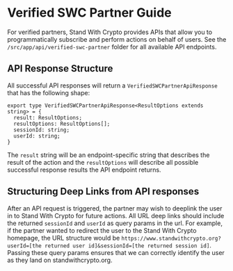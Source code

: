 # Verified SWC Partner Guide

For verified partners, Stand With Crypto provides APIs that allow you to programmatically subscribe and perform actions on behalf of users. See the `/src/app/api/verified-swc-partner` folder for all available API endpoints.

## API Response Structure

All successful API responses will return a `VerifiedSWCPartnerApiResponse` that has the following shape:

```
export type VerifiedSWCPartnerApiResponse<ResultOptions extends string> = {
  result: ResultOptions;
  resultOptions: ResultOptions[];
  sessionId: string;
  userId: string;
}
```

The `result` string will be an endpoint-specific string that describes the result of the action and the `resultOptions` will describe all possible successful response results the API endpoint returns.

## Structuring Deep Links from API responses

After an API request is triggered, the partner may wish to deeplink the user in to Stand With Crypto for future actions. All URL deep links should include the returned `sessionId` and `userId` as query params in the url. For example, if the partner wanted to redirect the user to the Stand With Crypto homepage, the URL structure would be `https://www.standwithcrypto.org?userId=[the returned user id]&sessionId=[the returned session id]`. Passing these query params ensures that we can correctly identify the user as they land on standwithcrypto.org.
